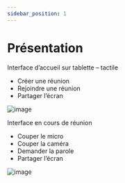```yaml
---
sidebar_position: 1
---
```


# Présentation
Interface d’accueil sur tablette – tactile
- Créer une réunion
- Rejoindre une réunion
- Partager l’écran

![image](https://user-images.githubusercontent.com/30130845/184890011-85ace48d-73e0-434e-b6ea-242609a4f166.png)

Interface en cours de réunion
- Couper le micro
- Couper la caméra
- Demander la parole
- Partager l’écran

![image](https://user-images.githubusercontent.com/30130845/185072343-41c21735-3fa1-4188-aa83-98e370bec20d.png)


